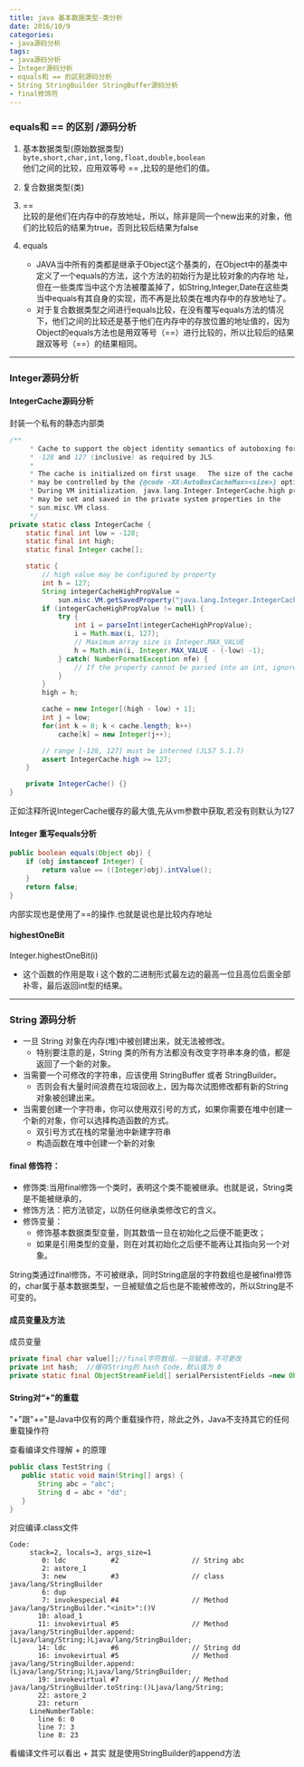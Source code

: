 ```yaml
---
title: java 基本数据类型-类分析
date: 2016/10/9
categories:
- java源码分析
tags:
- java源码分析
- Integer源码分析
- equals和 == 的区别源码分析
- String StringBuilder StringBuffer源码分析
- final修饰符
---
```


### equals和 == 的区别 /源码分析
1. 基本数据类型(原始数据类型)              `byte,short,char,int,long,float,double,boolean`  
他们之间的比较，应用双等号 == ,比较的是他们的值。

2. 复合数据类型(类)
 1. ==  
  比较的是他们在内存中的存放地址，所以，除非是同一个new出来的对象，他们的比较后的结果为true，否则比较后结果为false
 2. equals  
    - JAVA当中所有的类都是继承于Object这个基类的，在Object中的基类中定义了一个equals的方法，这个方法的初始行为是比较对象的内存地 址，但在一些类库当中这个方法被覆盖掉了，如String,Integer,Date在这些类当中equals有其自身的实现，而不再是比较类在堆内存中的存放地址了。
    - 对于复合数据类型之间进行equals比较，在没有覆写equals方法的情况下，他们之间的比较还是基于他们在内存中的存放位置的地址值的，因为Object的equals方法也是用双等号（==）进行比较的，所以比较后的结果跟双等号（==）的结果相同。

---
### Integer源码分析

#### IntegerCache源码分析

封装一个私有的静态内部类  
```java
/**
     * Cache to support the object identity semantics of autoboxing for values between
     * -128 and 127 (inclusive) as required by JLS.
     *
     * The cache is initialized on first usage.  The size of the cache
     * may be controlled by the {@code -XX:AutoBoxCacheMax=<size>} option.
     * During VM initialization, java.lang.Integer.IntegerCache.high property
     * may be set and saved in the private system properties in the
     * sun.misc.VM class.
     */
private static class IntegerCache {
    static final int low = -128;
    static final int high;
    static final Integer cache[];

    static {
        // high value may be configured by property
        int h = 127;
        String integerCacheHighPropValue =
            sun.misc.VM.getSavedProperty("java.lang.Integer.IntegerCache.high");
        if (integerCacheHighPropValue != null) {
            try {
                int i = parseInt(integerCacheHighPropValue);
                i = Math.max(i, 127);
                // Maximum array size is Integer.MAX_VALUE
                h = Math.min(i, Integer.MAX_VALUE - (-low) -1);
            } catch( NumberFormatException nfe) {
                // If the property cannot be parsed into an int, ignore it.
            }
        }
        high = h;

        cache = new Integer[(high - low) + 1];
        int j = low;
        for(int k = 0; k < cache.length; k++)
            cache[k] = new Integer(j++);

        // range [-128, 127] must be interned (JLS7 5.1.7)
        assert IntegerCache.high >= 127;
    }

    private IntegerCache() {}
}
```
正如注释所说IntegerCache缓存的最大值,先从vm参数中获取,若没有则默认为127

#### Integer 重写equals分析
```java
public boolean equals(Object obj) {
    if (obj instanceof Integer) {
        return value == ((Integer)obj).intValue();
    }
    return false;
}
```
内部实现也是使用了==的操作.也就是说也是比较内存地址

#### highestOneBit
Integer.highestOneBit(i)  
- 这个函数的作用是取 i 这个数的二进制形式最左边的最高一位且高位后面全部补零，最后返回int型的结果。

---
### String 源码分析
  - 一旦 String 对象在内存(堆)中被创建出来，就无法被修改。
    - 特别要注意的是，String 类的所有方法都没有改变字符串本身的值，都是返回了一个新的对象。
  - 当需要一个可修改的字符串，应该使用 StringBuffer 或者
    StringBuilder。
    - 否则会有大量时间浪费在垃圾回收上，因为每次试图修改都有新的String 对象被创建出来。
  - 当需要创建一个字符串，你可以使用双引号的方式，如果你需要在堆中创建一个新的对象，你可以选择构造函数的方式。
    - 双引号方式在栈的常量池中新建字符串
    - 构造函数在堆中创建一个新的对象

#### final 修饰符： 
- 修饰类:当用final修饰一个类时，表明这个类不能被继承。也就是说，String类是不能被继承的，  
- 修饰方法：把方法锁定，以防任何继承类修改它的含义。  
- 修饰变量：
  - 修饰基本数据类型变量，则其数值一旦在初始化之后便不能更改；
  - 如果是引用类型的变量，则在对其初始化之后便不能再让其指向另一个对象。

String类通过final修饰，不可被继承，同时String底层的字符数组也是被final修饰的，char属于基本数据类型，一旦被赋值之后也是不能被修改的，所以String是不可变的。

#### 成员变量及方法

成员变量
```java
private final char value[];//final字符数组，一旦赋值，不可更改
private int hash;  //缓存String的 hash Code，默认值为 0
private static final ObjectStreamField[] serialPersistentFields =new ObjectStreamField[0];//存储对象的序列化信息
```

#### String对“+”的重载
  "+"跟"+="是Java中仅有的两个重载操作符，除此之外，Java不支持其它的任何重载操作符  

查看编译文件理解 + 的原理  
```java
public class TestString {
   public static void main(String[] args) {
       String abc = "abc";
       String d = abc + "dd";
   }
}
```

对应编译.class文件
```
Code:
     stack=2, locals=3, args_size=1
        0: ldc           #2                  // String abc
        2: astore_1
        3: new           #3                  // class java/lang/StringBuilder
        6: dup
        7: invokespecial #4                  // Method java/lang/StringBuilder."<init>":()V
       10: aload_1
       11: invokevirtual #5                  // Method java/lang/StringBuilder.append:(Ljava/lang/String;)Ljava/lang/StringBuilder;
       14: ldc           #6                  // String dd
       16: invokevirtual #5                  // Method java/lang/StringBuilder.append:(Ljava/lang/String;)Ljava/lang/StringBuilder;
       19: invokevirtual #7                  // Method java/lang/StringBuilder.toString:()Ljava/lang/String;
       22: astore_2
       23: return
     LineNumberTable:
       line 6: 0
       line 7: 3
       line 8: 23
```
看编译文件可以看出 + 其实 就是使用StringBuilder的append方法
